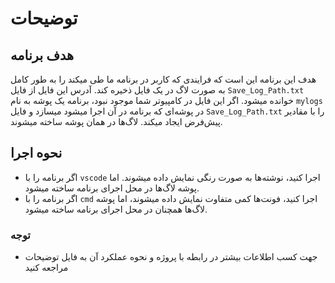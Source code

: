 # توضیحات

## هدف برنامه
هدف این برنامه این است که فرایندی که کاربر در برنامه ما طی میکند را به طور کامل به صورت لاگ در یک فایل ذخیره کند. آدرس این فایل از فایل `Save_Log_Path.txt` خوانده میشود. اگر این فایل در کامپیوتر شما موجود نبود، برنامه یک پوشه به نام `mylogs` در پوشه‌ای که برنامه در آن اجرا میشود میسازد و فایل `Save_Log_Path.txt` را با مقادیر پیش‌فرض ایجاد میکند. لاگ‌ها در همان پوشه ساخته میشوند.

## نحوه اجرا
- اگر برنامه را با `vscode` اجرا کنید، نوشته‌ها به صورت رنگی نمایش داده میشوند. اما پوشه لاگ‌ها در محل اجرای برنامه ساخته میشود.
- اگر برنامه را با `cmd` اجرا کنید، فونت‌ها کمی متفاوت نمایش داده میشوند، اما پوشه لاگ‌ها همچنان در محل اجرای برنامه ساخته میشود.

### توجه
- جهت کسب اطلاعات بیشتر در رابطه با پروژه و نحوه عملکرد آن به فایل توضیحات مراجعه کنید